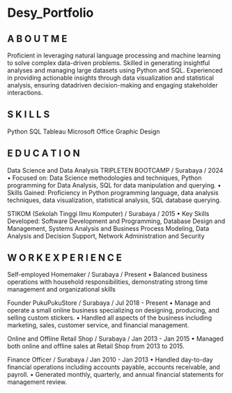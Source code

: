 # Desy_Portfolio

## A B O U T M E
Proficient in leveraging natural language processing and machine learning to solve complex data-driven problems. Skilled in generating insightful analyses and managing large datasets using Python and SQL. Experienced in providing actionable insights through data visualization and statistical analysis, ensuring datadriven decision-making and engaging stakeholder interactions.

## S K I L L S
Python
SQL
Tableau
Microsoft Office
Graphic Design

## E D U C A T I O N
Data Science and Data Analysis
TRIPLETEN BOOTCAMP / Surabaya / 2024
• Focused on: Data Science methodologies and techniques, Python programming for Data Analysis, SQL for data manipulation and querying.
• Skills Gained: Proficiency in Python programming language, data analysis techniques, data visualization, statistical analysis, SQL database querying.

STIKOM (Sekolah Tinggi Ilmu Komputer) / Surabaya / 2015
• Key Skills Developed: Software Development and Programming, Database Design and Management, Systems Analysis and Business Process Modeling, Data Analysis and Decision Support, Network Administration and Security

## W O R K E X P E R I E N C E
Self-employed
Homemaker / Surabaya / Present
• Balanced business operations with household responsibilities, demonstrating strong time management and organizational skills

Founder PukuPukuStore / Surabaya / Jul 2018 - Present
• Manage and operate a small online business specializing on designing, producing, and selling custom stickers.
• Handled all aspects of the business including marketing, sales, customer service, and financial management.

Online and Offline Retail Shop / Surabaya / Jan 2013 - Jan 2015
• Managed both online and offline sales at Retail Shop from 2013 to 2015.

Finance Officer / Surabaya / Jan 2010 - Jan 2013
• Handled day-to-day financial operations including accounts payable, accounts
receivable, and payroll.
• Generated monthly, quarterly, and annual financial statements for management
review.


